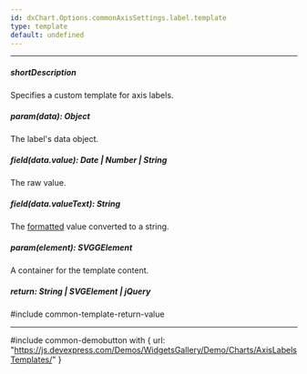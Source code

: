 ```yaml
---
id: dxChart.Options.commonAxisSettings.label.template
type: template
default: undefined
---
```

---
##### shortDescription
Specifies a custom template for axis labels.

##### param(data): Object
The label's data object.

##### field(data.value): Date | Number | String
The raw value.

##### field(data.valueText): String
The [formatted](/api-reference/50%20Common/Object%20Structures/format '/Documentation/ApiReference/Common/Object_Structures/format/') value converted to a string.

##### param(element): SVGGElement
A container for the template content.

##### return: String | SVGElement | jQuery
#include common-template-return-value

---
#include common-demobutton with {
    url: "https://js.devexpress.com/Demos/WidgetsGallery/Demo/Charts/AxisLabelsTemplates/"
}